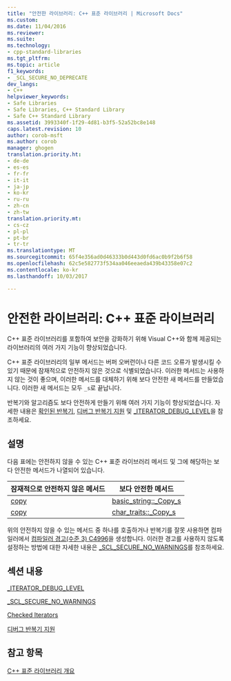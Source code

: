 ```yaml
---
title: "안전한 라이브러리: C++ 표준 라이브러리 | Microsoft Docs"
ms.custom: 
ms.date: 11/04/2016
ms.reviewer: 
ms.suite: 
ms.technology:
- cpp-standard-libraries
ms.tgt_pltfrm: 
ms.topic: article
f1_keywords:
- _SCL_SECURE_NO_DEPRECATE
dev_langs:
- C++
helpviewer_keywords:
- Safe Libraries
- Safe Libraries, C++ Standard Library
- Safe C++ Standard Library
ms.assetid: 3993340f-1f29-4d81-b3f5-52a52bc8e148
caps.latest.revision: 10
author: corob-msft
ms.author: corob
manager: ghogen
translation.priority.ht:
- de-de
- es-es
- fr-fr
- it-it
- ja-jp
- ko-kr
- ru-ru
- zh-cn
- zh-tw
translation.priority.mt:
- cs-cz
- pl-pl
- pt-br
- tr-tr
ms.translationtype: MT
ms.sourcegitcommit: 65f4e356ad0d46333b0d443d0fd6ac0b9f2b6f58
ms.openlocfilehash: 62c5e582773f534aa046eeaeda439b43358e07c2
ms.contentlocale: ko-kr
ms.lasthandoff: 10/03/2017

---
```

# <a name="safe-libraries-c-standard-library"></a>안전한 라이브러리: C++ 표준 라이브러리
C++ 표준 라이브러리를 포함하여 보안을 강화하기 위해 Visual C++와 함께 제공되는 라이브러리의 여러 가지 기능이 향상되었습니다.  
  
 C++ 표준 라이브러리의 일부 메서드는 버퍼 오버런이나 다른 코드 오류가 발생시킬 수 있기 때문에 잠재적으로 안전하지 않은 것으로 식별되었습니다. 이러한 메서드는 사용하지 않는 것이 좋으며, 이러한 메서드를 대체하기 위해 보다 안전한 새 메서드를 만들었습니다. 이러한 새 메서드는 모두 `_s`로 끝납니다.  
  
 반복기와 알고리즘도 보다 안전하게 만들기 위해 여러 가지 기능이 향상되었습니다. 자세한 내용은 [확인된 반복기](../standard-library/checked-iterators.md), [디버그 반복기 지원](../standard-library/debug-iterator-support.md) 및 [_ITERATOR_DEBUG_LEVEL](../standard-library/iterator-debug-level.md)을 참조하세요.  
  
## <a name="remarks"></a>설명  
 다음 표에는 안전하지 않을 수 있는 C++ 표준 라이브러리 메서드 및 그에 해당하는 보다 안전한 메서드가 나열되어 있습니다.  
  
|잠재적으로 안전하지 않은 메서드|보다 안전한 메서드|  
|-------------------------------|----------------------|  
|[copy](../standard-library/basic-string-class.md#copy)|[basic_string::_Copy_s](../standard-library/basic-string-class.md#copy_s)|  
|[copy](../standard-library/char-traits-struct.md#copy)|[char_traits::_Copy_s](../standard-library/char-traits-struct.md#copy_s)|  
  
 위의 안전하지 않을 수 있는 메서드 중 하나를 호출하거나 반복기를 잘못 사용하면 컴파일러에서 [컴파일러 경고(수준 3) C4996](../error-messages/compiler-warnings/compiler-warning-level-3-c4996.md)을 생성합니다. 이러한 경고를 사용하지 않도록 설정하는 방법에 대한 자세한 내용은 [_SCL_SECURE_NO_WARNINGS](../standard-library/scl-secure-no-warnings.md)를 참조하세요.  
  
## <a name="in-this-section"></a>섹션 내용  
 [_ITERATOR_DEBUG_LEVEL](../standard-library/iterator-debug-level.md)  
  
 [_SCL_SECURE_NO_WARNINGS](../standard-library/scl-secure-no-warnings.md)  
  
 [Checked Iterators](../standard-library/checked-iterators.md)  
  
 [디버그 반복기 지원](../standard-library/debug-iterator-support.md)  
  
## <a name="see-also"></a>참고 항목  
 [C++ 표준 라이브러리 개요](../standard-library/cpp-standard-library-overview.md)


